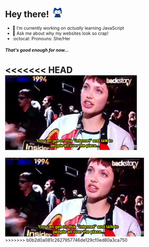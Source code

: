 # **Hey there!** <img src="images/mona-whisper-md.gif" height="42" width="42" alt="Mona says hi!"/>

- 🔭 I’m currently working on <em>actually</em> learning JavaScript
- 💬 Ask me about why my websites look so crap!
- :octocat: Pronouns: She/Her

#### <em>That's good enough for now...</em>

<<<<<<< HEAD
<img src="images/acid-burn.gif" height="241" width="427" alt="Acid Burn" />
=======
<img src="images/acid-burn.gif" height="254" width="450" alt="Dade" />
>>>>>>> b0b2d0a081c2627957746de129cf0ed80a3ca750
